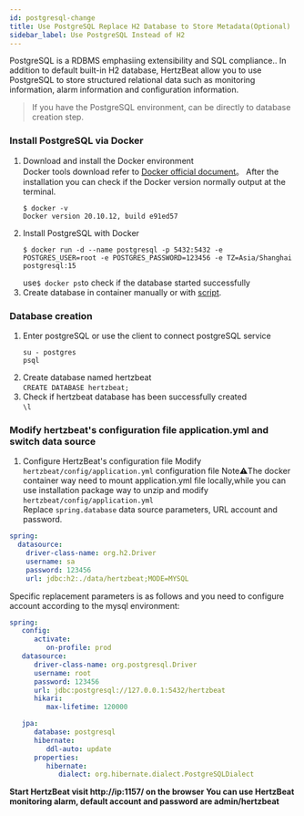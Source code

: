 ```yaml
---
id: postgresql-change  
title: Use PostgreSQL Replace H2 Database to Store Metadata(Optional)     
sidebar_label: Use PostgreSQL Instead of H2
---
```

PostgreSQL is a RDBMS emphasiing extensibility and SQL compliance.. In addition to default built-in H2 database, HertzBeat allow you to use PostgreSQL to store structured relational data such as monitoring information, alarm information and configuration information.

> If you have the PostgreSQL environment, can be directly to database creation step.

### Install PostgreSQL via Docker
1. Download and install the Docker environment   
   Docker tools download refer to [Docker official document](https://docs.docker.com/get-docker/)。
   After the installation you can check if the Docker version normally output at the terminal.
   ```
   $ docker -v
   Docker version 20.10.12, build e91ed57
   ```
2. Install PostgreSQL with Docker
   ```
   $ docker run -d --name postgresql -p 5432:5432 -e POSTGRES_USER=root -e POSTGRES_PASSWORD=123456 -e TZ=Asia/Shanghai postgresql:15       
   ```
   use```$ docker ps```to check if the database started successfully
3. Create database in container manually or with [script](https://github.com/dromara/hertzbeat/tree/master/script/docker-compose/hertzbeat-postgresql-iotdb/conf/sql/schema.sql).

### Database creation
1. Enter postgreSQL or use the client to connect postgreSQL service   
   ```
   su - postgres
   psql
   ```
2. Create database named hertzbeat    
   `CREATE DATABASE hertzbeat;`
3. Check if hertzbeat database has been successfully created  
   `\l`

### Modify hertzbeat's configuration file application.yml and switch data source

1. Configure HertzBeat's configuration file
   Modify `hertzbeat/config/application.yml` configuration file
   Note⚠️The docker container way need to mount application.yml file locally,while you can use installation package way to unzip and modify `hertzbeat/config/application.yml`  
   Replace `spring.database` data source parameters, URL account and password.
```yaml
spring:
  datasource:
    driver-class-name: org.h2.Driver
    username: sa
    password: 123456
    url: jdbc:h2:./data/hertzbeat;MODE=MYSQL
```
Specific replacement parameters is as follows and you need to configure account according to the mysql environment:
```yaml
spring:
   config:
      activate:
         on-profile: prod
   datasource:
      driver-class-name: org.postgresql.Driver
      username: root
      password: 123456
      url: jdbc:postgresql://127.0.0.1:5432/hertzbeat
      hikari:
         max-lifetime: 120000

   jpa:
      database: postgresql
      hibernate:
         ddl-auto: update
      properties:
         hibernate:
            dialect: org.hibernate.dialect.PostgreSQLDialect
```

**Start HertzBeat  visit http://ip:1157/ on the browser  You can use HertzBeat monitoring alarm, default account and password are admin/hertzbeat**  
